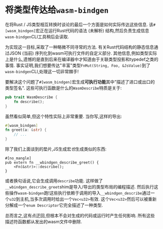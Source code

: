 
# 将类型传达给`wasm-bindgen`

在将Rust / JS类型相互转换时谈论的最后一个方面是如何实际传达这些信息. 该`#[wasm_bindgen]`宏正在运行Rust代码的语法 (未解析) 结构,然后负责生成信息`wasm-bindgen`CLI工具稍后会读取. 

为实现这一目标,采取了一种略微不同寻常的方法. 有关Rust代码结构的静态信息通过JSON (当前) 序列化到wasm可执行文件的自定义部分. 其他信息,例如类型实际上是什么,遗憾的是直到后来在编译器中才知道由于关联类型投影和typedef之类的事情. 事实证明,我们想要传达"丰富"类型`FnMut(String, Foo,
&JsValue)`到了`wasm-bindgen`CLI,处理这一切非常棘手!

要解决这个问题了`#[wasm_bindgen]`宏生成**可执行功能**其中"描述了进口或出口的类型签名". 这些可执行函数是什么的`WasmDescribe`特质是关于: 

```rust
pub trait WasmDescribe {
    fn describe();
}
```

虽然看似简单,但这个特性实际上非常重要. 当你写,这样的导出: 

```rust
#[wasm_bindgen]
fn greet(a: &str) {
    // ...
}
```

除了我们上面谈到的垫片,JS生成宏*也*生成类似的东西: 

    #[no_mangle]
    pub extern fn __wbindgen_describe_greet() {
        <Fn(&str)>::describe();
    }

或者换句话说,它会生成调用`describe`功能. 这样做了`__wbindgen_describe_greet`shim是导入/导出的类型布局的编程描述. 然后执行这些操作`wasm-bindgen`跑!这些执行依赖于调用的导入`__wbindgen_describe`通过一个`u32`到主机,当多次调用时给出一个`Vec<u32>`有效. 这个`Vec<u32>`然后可以被重新分解成一个`enum Descriptor`它完全描述了一种类型. 

总而言之,这有点迂回,但根本不会对生成的代码或运行时产生任何影响. 所有这些描述符函数都从发出的wasm文件中删除. 
